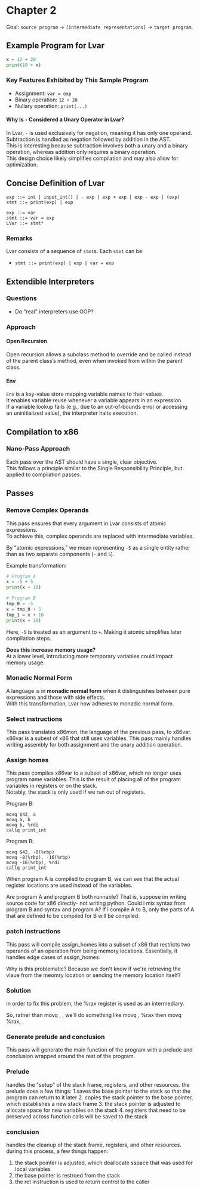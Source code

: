 # Chapter 2

Goal: `source program` → `[intermediate representations]` → `target program`.

## Example Program for Lvar

```py
x = 12 + 20
print(10 + x)
```

### Key Features Exhibited by This Sample Program  
- Assignment: `var = exp`  
- Binary operation: `12 + 20`  
- Nullary operation: `print(...)`  

#### Why Is `-` Considered a Unary Operator in Lvar?  

In Lvar, `-` is used exclusively for negation, meaning it has only one operand.  
Subtraction is handled as negation followed by addition in the AST.  
This is interesting because subtraction involves both a unary and a binary operation, whereas addition only requires a binary operation.  
This design choice likely simplifies compilation and may also allow for optimization.  

## Concise Definition of Lvar  

```
exp ::= int | input_int() | - exp | exp + exp | exp - exp | (exp)
stmt ::= print(exp) | exp

exp ::= var
stmt ::= var = exp
LVar ::= stmt*
```

### Remarks  

Lvar consists of a sequence of `stmt`s. Each `stmt` can be:  
- `stmt ::= print(exp) | exp | var = exp`  

## Extendible Interpreters  

### Questions  

- Do "real" interpreters use OOP?  

### Approach  

#### Open Recursion  

Open recursion allows a subclass method to override and be called instead of the parent class’s method, even when invoked from within the parent class.  

#### Env  

`Env` is a key-value store mapping variable names to their values.  
It enables variable reuse whenever a variable appears in an expression.  
If a variable lookup fails (e.g., due to an out-of-bounds error or accessing an uninitialized value), the interpreter halts execution.  

## Compilation to x86  

### Nano-Pass Approach  

Each pass over the AST should have a single, clear objective.  
This follows a principle similar to the Single Responsibility Principle, but applied to compilation passes.  

## Passes  

### Remove Complex Operands  

This pass ensures that every argument in Lvar consists of atomic expressions.  
To achieve this, complex operands are replaced with intermediate variables.  

By "atomic expressions," we mean representing `-5` as a single entity rather than as two separate components (`-` and `5`).  

Example transformation:  

```py
# Program A
x = -5 + 5
print(x + 10)
```

```py
# Program B
tmp_0 = -5
x = tmp_0 + 5
tmp_1 = x + 10
print(x + 10)
```

Here, `-5` is treated as an argument to `+`. Making it atomic simplifies later compilation steps.  

**Does this increase memory usage?**  
At a lower level, introducing more temporary variables could impact memory usage.  

### Monadic Normal Form  

A language is in **monadic normal form** when it distinguishes between pure expressions and those with side effects.  
With this transformation, Lvar now adheres to monadic normal form.  

### Select instructions

This pass translates x86mon, the language of the previous pass, to x86var.
x86var is a subest of x86 that still uses variables.
This pass mainly handles writing assembly for both assignment and the unary addition operation.

### Assign homes

This pass compiles x86var to  a subset of x86var, which no longer uses program name variables.
This is the result of placing all of the program variables in registers or on the stack.  
Notably, the stack is only used if we run out of registers. 

Program B:
```x86
movq $42, a  
movq a, b  
movq b, %rdi  
callq print_int  
```

Program B:
```x86
movq $42, -8(%rbp)  
movq -8(%rbp), -16(%rbp)  
movq -16(%rbp), %rdi  
callq print_int  
```

When program A is compiled to program B, we can see that the actual register locations are used instead of the variables. 

Are program A and program B both runnable? That is, suppose im writing source code for x86 directly- not writing python. Could i mix syntax from program B and syntax and program A? If i compile A to B, only the parts of A that are defined to be compiled for B will be compiled. 

<lua example>

### patch instructions

This pass will compile assign_homes into a subset of x86 that restricts two operands of an operation from being memory locations. Essentially, it handles edge cases of assign_homes.

Why is this problematic? Because we don't know if we're  retrieving the vlaue from the meomry location or sending the memory location itself?




### Solution

in order to fix this problem, the %rax register is used as an intermediary.

So, rather than movq <addr>, <addr2>, we'll do something like movq <addr>, %rax then movq %rax, <addr2>.


### Generate prelude and conclusion

This pass will generate the main function of the program with a prelude and conclusion wrapped around the rest of the program.
### Prelude

handles the "setup" of the stack frame, registers, and other resources.
the prelude does a few things:
1.saves the base pointer to the stack so that the program can return to it later
2. copies the stack pointer to the base pointer, which establishes a new stack frame
3. the stack pointer is adjusted to allocate space for new variables on the stack
4. registers that need to be preserved across function calls will be saved to the stack

### conclusion  
  
handles the cleanup of the stack frame, registers, and other resources.
during this process, a few things happen:  
1. the stack pointer is adjusted, which deallocate sspace that was used for local variables
2. the base pointer is restroed from the stack
3. the ret instruction is used to return control to the caller




